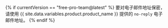 {% if currentVersion == "free-pro-team@latest" %}
要对电子邮件地址保密，请使用 {{ site.data.variables.product.product_name }} 提供的 `no-reply` 电子邮件地址。
{% endif %}
